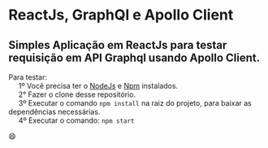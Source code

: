# ReactJs, GraphQl e Apollo Client

## Simples Aplicação em ReactJs para testar requisição em API Graphql usando Apollo Client.

Para testar: <br/>
&nbsp;&nbsp;&nbsp;&nbsp; 1º Você precisa ter o [NodeJs](https://nodejs.org/en/) e [Npm](https://www.npmjs.com/) instalados.<br/>
&nbsp;&nbsp;&nbsp;&nbsp; 2° Fazer o clone desse repositório.<br/>
&nbsp;&nbsp;&nbsp;&nbsp; 3º Executar o comando `npm install` na raiz do projeto, para baixar as dependências necessárias.<br/>
&nbsp;&nbsp;&nbsp;&nbsp; 4º Executar o comando: `npm start`<br/>

:smile:
